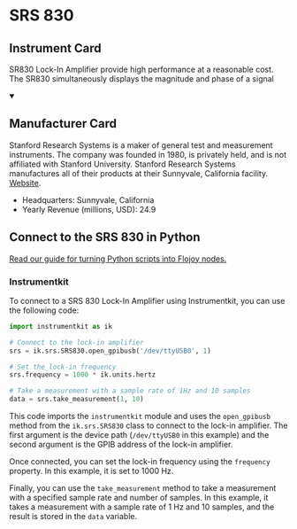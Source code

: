 
# SRS 830

## Instrument Card

SR830 Lock-In Amplifier provide high performance at a reasonable cost. The SR830 simultaneously displays the magnitude and phase of a signal

<details open>
<summary><h2>Manufacturer Card</h2></summary>
Stanford Research Systems is a maker of general test and measurement instruments. The company was founded in 1980, is privately held, and is not affiliated with Stanford University. Stanford Research Systems manufactures all of their products at their Sunnyvale, California facility. <a href=https://www.thinksrs.com/index.html>Website</a>.
<br>
<ul>
  <li>Headquarters: Sunnyvale, California</li>
  <li>Yearly Revenue (millions, USD): 24.9</li>
</ul>
</details>

## Connect to the SRS 830 in Python

[Read our guide for turning Python scripts into Flojoy nodes.](https://docs.flojoy.ai/custom-nodes/creating-custom-node/)


### Instrumentkit

To connect to a SRS 830 Lock-In Amplifier using Instrumentkit, you can use the following code:

```python
import instrumentkit as ik

# Connect to the lock-in amplifier
srs = ik.srs.SRS830.open_gpibusb('/dev/ttyUSB0', 1)

# Set the lock-in frequency
srs.frequency = 1000 * ik.units.hertz

# Take a measurement with a sample rate of 1Hz and 10 samples
data = srs.take_measurement(1, 10)
```

This code imports the `instrumentkit` module and uses the `open_gpibusb` method from the `ik.srs.SRS830` class to connect to the lock-in amplifier. The first argument is the device path (`/dev/ttyUSB0` in this example) and the second argument is the GPIB address of the lock-in amplifier.

Once connected, you can set the lock-in frequency using the `frequency` property. In this example, it is set to 1000 Hz.

Finally, you can use the `take_measurement` method to take a measurement with a specified sample rate and number of samples. In this example, it takes a measurement with a sample rate of 1 Hz and 10 samples, and the result is stored in the `data` variable.

